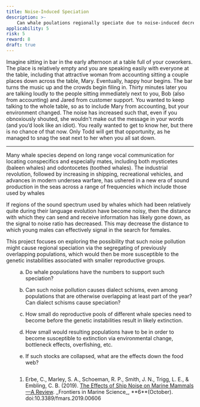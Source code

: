 ```yaml
---
title: Noise-Induced Speciation
description: >-
    Can whale poulations regionally speciate due to noise-induced decreases in their call range?
applicability: 5
risk: 5
reward: 8
draft: true
---
```

<style>
ol {
    list-style-type: lower-alpha;
}

ol li {
    padding-bottom: 1em;
    margin-left: 2em;
}
</style>
Imagine sitting in bar in the early afternoon at a table full of your coworkers. The place is
relatively empty and you are speaking easily with everyone at the table, including that attractive
woman from accounting sitting a couple places down across the table, Mary. Eventually, happy hour
begins. The bar turns the music up and the crowds begin filing in. Thirty minutes later you are
talking loudly to the people sitting immediately next to you, Bob (also from accounting) and Jared
from customer support. You wanted to keep talking to the whole table, so as to include Mary from
accounting, but your environment changed. The noise has increased such that, even if you obnoxiously
shouted, she wouldn't make out the message in your words (and you’d look like an idiot). You really
wanted to get to know her, but there is no chance of that now. Only Todd will get that opportunity,
as he managed to snag the seat next to her when you all sat down.

<hr />

Many whale species depend on long range vocal communication for locating conspecifics and especially
mates, including both mysticetes (baleen whales) and odontocetes (toothed whales).  The industrial
revolution, followed by increasing in shipping, recreational vehicles, and advances in modern
undersea warfare, has ushered in a new era of sound production in the seas across a range of
frequencies which include those used by whales

If regions of the sound spectrum used by whales which had been relatively quite during their
language evolution have become noisy, then the distance with which they can send and receive
information has likely gone down, as the signal to noise ratio has decreased. This may decrease the
distance to which young males can effectively signal in the search for females.

This project focuses on exploring the possibility that such noise pollution might cause regional
speciation via the segregating of previously overlapping populations, which would then be more
susceptible to the genetic instabilities associated with smaller reproductive groups.

1. Do whale populations have the numbers to support such speciation?
2. Can such noise pollution causes dialect schisms, even among populations that are otherwise
   overlapping at least part of the year? Can dialect schisms cause speciation?
3. How small do reproductive pools of different whale species need to become before the genetic
   instabilities result in likely extinction.
4. How small would resulting populations have to be in order to become susceptible to extinction via
   environmental change, bottleneck effects, overfishing, etc.
5. If such stocks are collapsed, what are the effects down the food web?

<ol style="text-align:left; padding-bottom: 0em; margin-left: 0em; list-style-type: decimal">
<li>Erbe, C., Marley, S. A., Schoeman, R. P., Smith, J. N., Trigg, L. E., &
Embling, C. B.  (2019).  <a href="https://dx.doi.org/10.3389/fmars.2019.00606">The Effects of Ship
Noise on Marine Mammals—A Review</a>. _Frontiers in Marine Science_, **6**(October).
doi:10.3389/fmars.2019.00606</li>
</ol>
